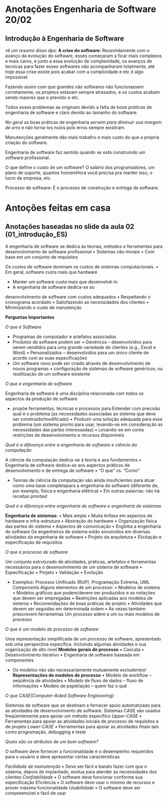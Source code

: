 # Anotações Engenharia de Software 20/02

## Introdução à Engenharia de Software

_vê um resumo disso dps:_
**A crise do software**: Reusmidamente com o avanço da evolução do software, esses começaram a ficar mais complexos e mais caros, e junto a essa evolução de complexidade, os avanços de tecnicas para fazer esses softwares não acompanharam totalmente, até hoje essa crise existe pois acabar com a complixidade e etc é algo impossível.

Fazendo assim com que grandes não softwares não funcionassem corretamente, os projetos estavam sempre atrasados, e os custos acabam sendo maiores que o previsto e etc.

Todos esses problemas se originam devido a falta de _boas práticas_ de engenharia de software e claro devido ao tamanho do software.

No geral as boas práticas de engenharia _servem para diminuir sua margem de erro_ e não torna-los nulos pois erros sempre existiram.

Manutenções geralmente dão mais trabalho e mais custo do que a própria criação do software.

Engenharia de software faz sentido quando se está construindo um software profissional.

O que define o custo de um software?
O salário dos programadores, um plano de suporte, quantos homemHora você precisa pra manter isso, o lucro da empresa, etc.

Processo de software: É o processo de construção e entrega de software.

# Antoções feitas em casa

## Anotações baseadas no slide da aula 02 (01_introdução_ES)

A engenharia de software se dedica às teorias, métodos e ferramentas para desenvolvimento de software profissional
• Sistemas não-triviais
• Com base em um conjunto de requisitos

Os custos de software dominam os custos de sistemas computacionais.
• Em geral, software custa mais que hardware
* Manter um software custa mais que desenvolvê-lo
* A engenharia de software dedica-se ao

desenvolvimento de software com custos adequados
• Respeitando o cronograma acordado
• Satisfazendo as necessidades dos clientes
• Minimizando o custo de manutenção

**Perguntas Importantes**

_O que é Software_

* Programas de computador e artefatos associados
* Produtos de software podem ser
• Genéricos – desenvolvidos para serem vendidos para
uma grande variedade de clientes (e.g., Excel e Word)
• Personalizados – desenvolvidos para um único cliente
de acordo com as suas especificações
* Um software novo pode ser criado através de desenvolvimento de novos programas
• configuração de sistemas de software genéricos; ou reutilização de um software existente

_O que é engenharia de software_

Engenharia de software é uma disciplina relacionada com todos os aspectos da produção de software
* propõe ferramentas, técnicas e processos para Entender com precisão qual é o problema (as necessidades associadas ao sistema que deve ser construído/modificado)
• Produzir uma solução adequada para esse problema (um sistema pronto para usar, levando-se em consideração as necessidades das partes interessadas)
• Levando-se em conta restrições de desenvolvimento e recursos disponíveis

_Qual é a diferença entre a engenharia de software e ciência da computação_

A ciência da computação dedica-se à teoria e aos
fundamentos
• Engenharia de software dedica-se aos aspectos práticos de desenvolvimento e de entrega de software
• “O que” vs. “Como”
* Teorias de ciência da computação são ainda insuficientes para atuar como uma base completapara a engenharia de software (diferente de, por
exemplo, física e engenharia elétrica)
• Em outras palavras: não há receitas prontas!

_Qual é a diferença entre engenharia de software e engenharia de sistemas_

**Engenharia de sistemas:**
• Mais ampla
• Muita ênfase em aspectos de hardware e infra-estrutura
• Abstração do hardware
• Organização física das partes do sistema
• Aspectos de comunicação
• Engloba a engenharia do software
Os engenheiros de sistema estão envolvidos em diversas atividades da engenharia de software
• Projeto da arquitetura
• Elicitação e especificação de requisitos

_O que é processo de software_

Um conjunto estruturado de atividades, práticas, artefatos e ferramentas necessários para o desenvolvimento de um sistema de software
• Especificação
• Projeto
• Validação
• Evolução
* Exemplos: Processo Unificado (RUP), Programação Extrema, UML Components
Alguns elementos de um processo:
• Modelos de sistema
• Modelos gráficos que podem/devem ser produzidos e as notações que devem ser empregadas
• Restrições aplicadas aos modelos de sistema
• Recomendações de boas práticas de projeto
• Atividades que devem ser seguidas em determinada ordem
• Às vezes também prescrevem ferramentas Um processo adere a um ou mais modelos de processo

_O que é um modelo de processo de software_

Uma representação simplificada de um processo de software, apresentado sob uma perspectiva específica. Incluindo algumas atividades e sua organização de alto nível
**Modelos gerais de processo**
• Cascata
• Desenvolvimento iterativo
• Engenharia de software baseada em componentes
* Os modelos não são necessariamente mutuamente
excludentes!
**Representações de modelos de processo**
• Modelo de workflow – seqüência de atividades
• Modelo de fluxo de dados – fluxo de informações
• Modelo de papel/ação – quem faz o quê

_O que CASE(Computer-Aided Software Engineering)_

Sistemas de software que se destinam a fornecer apoio automatizado para as atividades de desenvolvimento de software. Sistemas CASE são usados freqüentemente para apoiar um método específico
_Upper-CASE_
• Ferramentas para apoiar as atividades iniciais de
processo de requisitos e de projeto
_Lower-CASE_
• Ferramentas para apoiar as atividades finais tais como
programação, debugging e teste

_Quais são os atributos de um bom software?_

O software deve fornecer a funcionalidade e o desempenho requeridos para o usuário e deve apresentar certas características

_Facilidade de manutenção_
• Deve ser fácil e barato fazer com que o sistema, depois de
implantado, evolua para atender às necessidades dos clientes
_Confiabilidade_
• O software deve funcionar conforme sua especificação
Eficiência
• O software deve usar o mínimo de recursos e prover máxima
funcionalidade
_Usabilidade_
• O software deve ser compreensível e fácil de usar